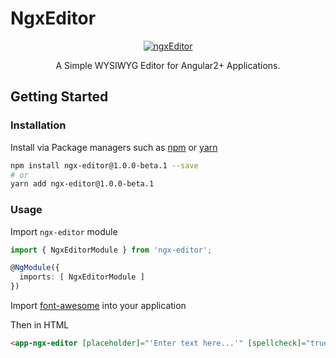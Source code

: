 # NgxEditor

<p align="center">
 <a href="https://github.com/Sibiraj-S/ngx-editor">
   <img src="https://raw.githubusercontent.com/Sibiraj-S/ngx-editor/master/src/assets/icons/ngx-editor.png" alt="ngxEditor">
 </a>
</p>
<p align="center">A Simple WYSIWYG Editor for Angular2+ Applications.</p>

## Getting Started

### Installation

Install via Package managers such as [npm][npm] or [yarn][yarn]

```bash
npm install ngx-editor@1.0.0-beta.1 --save
# or
yarn add ngx-editor@1.0.0-beta.1
```

### Usage

Import `ngx-editor` module

```typescript
import { NgxEditorModule } from 'ngx-editor';

@NgModule({
  imports: [ NgxEditorModule ]
})
```

Import [font-awesome](https://github.com/FortAwesome/Font-Awesome) into your application

Then in HTML

```html
<app-ngx-editor [placeholder]="'Enter text here...'" [spellcheck]="true" [(html)]="htmlContent"></app-ngx-editor>
```

[npm]: https://www.npmjs.com/
[yarn]: https://yarnpkg.com/lang/en/
[github]: https://sibiraj-s.github.io/